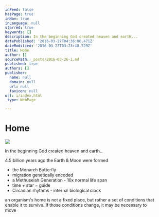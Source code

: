 ```yaml
---
inFeed: false
hasPage: true
inNav: true
inLanguage: null
starred: true
keywords: []
description: In the beginning God created heaven and earth...
datePublished: '2016-03-27T04:36:06.471Z'
dateModified: '2016-03-27T03:23:48.729Z'
title: Home
author: []
sourcePath: _posts/2016-03-26-i.md
published: true
authors: []
publisher:
  name: null
  domain: null
  url: null
  favicon: null
url: i/index.html
_type: WebPage

---
```

# Home
![](https://the-grid-user-content.s3-us-west-2.amazonaws.com/9ff79912-036a-4487-98ff-28f83ee36fd0.jpg)

In the beginning God created heaven and earth...

4.5 billion years ago the Earth & Moon were formed

* the Monarch Butterfly
* migration genetically encoded
* a Methuselah Generation - 10x normal life span
* time + star = guide
* Circadian rhythms - internal biological clock

an organism's home is not a fixed place, but rather a set of conditions that enable it to survive. If those conditions change, it may be necessary to move